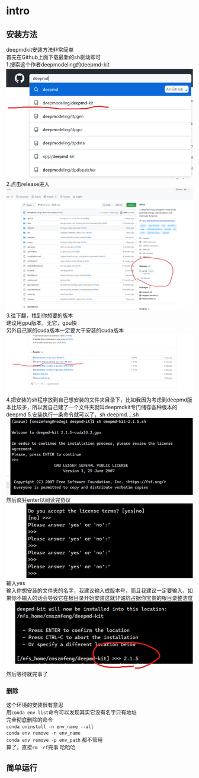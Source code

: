 # intro

## 安装方法
deepmdkit安装方法非常简单  
首先在Github上面下载最新的sh驱动即可  
1.搜索这个作者deepmodeling的deepmd-kit  
![](2022-09-26-10-48-09.png)
2.点击release进入  
![](2022-09-26-10-49-11.png)
3.往下翻，找到你想要的版本  
建议用gpu版本，无它，gpu快  
另外自己家的cuda版本一定要大于安装的cuda版本  
![](2022-09-26-10-50-52.png)
4.把安装的sh程序放到自己想安装的文件夹目录下，比如我因为考虑到deepmd版本比较多，所以我自己建了一个文件夹就叫deepmdkit专门储存各种版本的deepmd
5.安装执行一条命令就可以了，sh deepmd....sh 
![](2022-09-26-10-57-11.png)
然后疯狂enter以阅读完协议  
![](2022-09-26-10-57-45.png)
输入yes  
输入你想安装的文件夹的名字，我建议输入成版本号，而且我建议一定要输入，如果你不输入的话会导致它在根目录开始安装这就非诚坑占据你宝贵的根目录整洁度  
![](2022-09-26-11-05-29.png)
然后等待就完事了 

### 删除
这个环境的安装很有意思  
用```conda env list```命令可以发现其实它没有名字只有地址  
完全彻底删除的命令  
```conda uninstall -n env_name --all```  
```conda env remove -n env_name```  
```conda env remove -p env_path```  都不管用  
算了，直接``rm -rf``完事 哈哈哈   
## 简单运行
